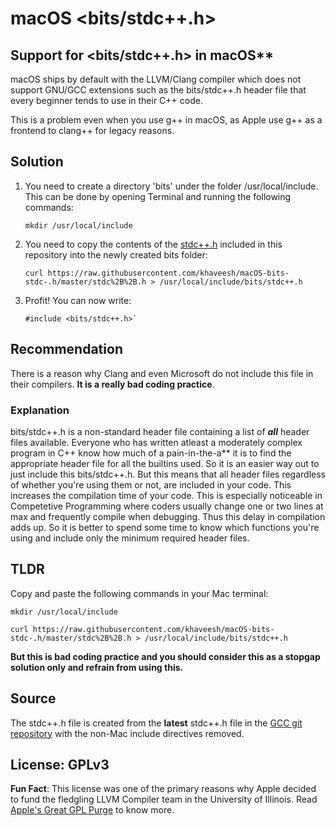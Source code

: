 # macOS <bits/stdc++.h>

## Support for &lt;bits/stdc++.h> in macOS\*\*

macOS ships by default with the LLVM/Clang compiler which does not support GNU/GCC extensions such as the bits/stdc++.h header file that every beginner tends to use in their C++ code.

This is a problem even when you use g++ in macOS, as Apple use g++ as a frontend to clang++ for legacy reasons.

## Solution

1. You need to create a directory 'bits' under the folder /usr/local/include.
   This can be done by opening Terminal and running the following commands:

    ```fish
    mkdir /usr/local/include
    ```

2. You need to copy the contents of the [stdc++.h](../blob/master/stdc++.h) included in this repository into the newly created bits folder:

    ```fish
    curl https://raw.githubusercontent.com/khaveesh/macOS-bits-stdc-.h/master/stdc%2B%2B.h > /usr/local/include/bits/stdc++.h
    ```

3. Profit! You can now write:

    ```fish
    #include <bits/stdc++.h>`
    ```

## Recommendation

There is a reason why Clang and even Microsoft do not include this file in their compilers. **It is a really bad coding practice**.

### Explanation

bits/stdc++.h is a non-standard header file containing a list of **_all_** header files available. Everyone who has written atleast a moderately complex program in C++ know how much of a pain-in-the-a\*\* it is to find the appropriate header file for all the builtins used. So it is an easier way out to just include this bits/stdc++.h. But this means that all header files regardless of whether you're using them or not, are included in your code. This increases the compilation time of your code. This is especially noticeable in Competetive Programming where coders usually change one or two lines at max and frequently compile when debugging. Thus this delay in compilation adds up. So it is better to spend some time to know which functions you're using and include only the minimum required header files.

## TLDR

Copy and paste the following commands in your Mac terminal:

```fish
mkdir /usr/local/include
```

```fish
curl https://raw.githubusercontent.com/khaveesh/macOS-bits-stdc-.h/master/stdc%2B%2B.h > /usr/local/include/bits/stdc++.h
```

**But this is bad coding practice and you should consider this as a stopgap solution only and refrain from using this.**

## Source

The stdc++.h file is created from the **latest** stdc++.h file in the [GCC git repository](https://raw.githubusercontent.com/gcc-mirror/gcc/master/libstdc%2B%2B-v3/include/precompiled/stdc%2B%2B.h) with the non-Mac include directives removed.

## License: GPLv3

**Fun Fact**: This license was one of the primary reasons why Apple decided to fund the fledgling LLVM Compiler team in the University of Illinois. Read [Apple's Great GPL Purge](http://meta.ath0.com/2012/02/05/apples-great-gpl-purge/) to know more.
